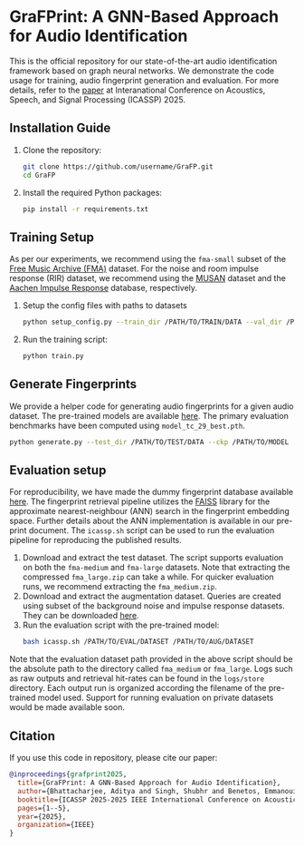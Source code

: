# GraFPrint: A GNN-Based Approach for Audio Identification

This is the official repository for our state-of-the-art audio identification framework based on graph neural networks. We demonstrate the code usage for training, audio fingerprint generation and evaluation. For more details, refer to the [paper](https://ieeexplore.ieee.org/abstract/document/10888557) at Interanational Conference on Acoustics, Speech, and Signal Processing (ICASSP) 2025.

## Installation Guide

1. Clone the repository:
    ```bash
    git clone https://github.com/username/GraFP.git
    cd GraFP
    ```
2. Install the required Python packages:
    ```bash
    pip install -r requirements.txt
    ```


## Training Setup

As per our experiments, we recommend using the `fma-small` subset of the [Free Music Archive (FMA)](https://github.com/mdeff/fma) dataset. For the noise and room impulse response (RIR) dataset, we recommend using the [MUSAN](https://www.openslr.org/17/) dataset and the [Aachen Impulse Response](https://www.iks.rwth-aachen.de/en/research/tools-downloads/databases/aachen-impulse-response-database/) database, respectively.

1. Setup the config files with paths to datasets
    ```bash
    python setup_config.py --train_dir /PATH/TO/TRAIN/DATA --val_dir /PATH/TO/VALIDATION/DATA --noise_dir /PATH/TO/NOISE/DATA --ir_dir /PATH/TO/IR/DATA
    ```
2. Run the training script:
    ```bash
    python train.py 
    ```

## Generate Fingerprints

We provide a helper code for generating audio fingerprints for a given audio dataset. The pre-trained models are available [here](https://huggingface.co/chymaera96/grafp_db/resolve/main/checkpoint.zip). The primary evaluation benchmarks have been computed using `model_tc_29_best.pth`.

```bash
python generate.py --test_dir /PATH/TO/TEST/DATA --ckp /PATH/TO/MODEL
```

## Evaluation setup

For reproducibility, we have made the dummy fingerprint database available [here](https://huggingface.co/chymaera96/grafp_db/resolve/main/databases.zip). The fingerprint retrieval pipeline utilizes the [FAISS](https://github.com/facebookresearch/faiss) library for the approximate nearest-neighbour (ANN) search in the fingerprint embedding space. Further details about the ANN implementation is available in our pre-print document. The `icassp.sh` script can be used to run the evaluation pipeline for reproducing the published results. 

1. Download and extract the test dataset. The script supports evaluation on both the `fma-medium` and `fma-large` datasets. Note that extracting the compressed `fma_large.zip` can take a while. For quicker evaluation runs, we recommend extracting the `fma_medium.zip`.
2. Download and extract the augmentation dataset. Queries are created using subset of the background noise and impulse response datasets. They can be downloaded [here](https://huggingface.co/chymaera96/grafp_db/resolve/main/aug.zip).
2. Run the evaluation script with the pre-trained model:
    ```bash
    bash icassp.sh /PATH/TO/EVAL/DATASET /PATH/TO/AUG/DATASET
    ```
Note that the evaluation dataset path provided in the above script should be the absolute path to the directory called `fma_medium` or `fma_large`. Logs such as raw outputs and retrieval hit-rates can be found in the `logs/store` directory. Each output run is organized according the filename of the pre-trained model used. Support for running evaluation on private datasets would be made available soon. 

## Citation

If you use this code in repository, please cite our paper:
```bibtex
@inproceedings{grafprint2025,
  title={GraFPrint: A GNN-Based Approach for Audio Identification},
  author={Bhattacharjee, Aditya and Singh, Shubhr and Benetos, Emmanouil},
  booktitle={ICASSP 2025-2025 IEEE International Conference on Acoustics, Speech and Signal Processing (ICASSP)},
  pages={1--5},
  year={2025},
  organization={IEEE}
}

```
